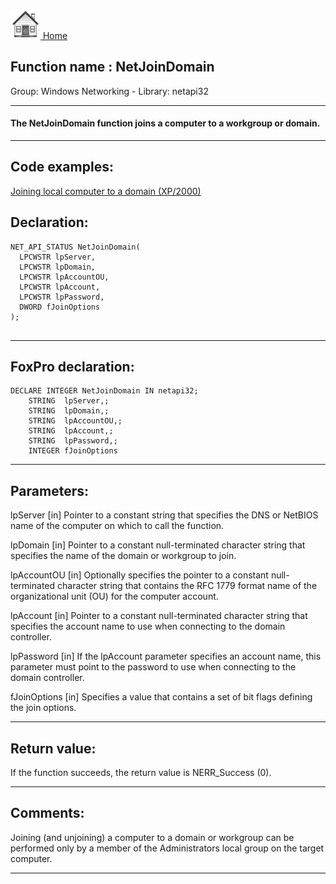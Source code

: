 [<img src="../../images/home.png"> Home ](https://github.com/VFPX/Win32API)  

## Function name : NetJoinDomain
Group: Windows Networking - Library: netapi32    
***  


#### The NetJoinDomain function joins a computer to a workgroup or domain.

***  


## Code examples:
[Joining local computer to a domain (XP/2000)](../../samples/sample_439.md)  

## Declaration:
```foxpro  
NET_API_STATUS NetJoinDomain(
  LPCWSTR lpServer,
  LPCWSTR lpDomain,
  LPCWSTR lpAccountOU,
  LPCWSTR lpAccount,
  LPCWSTR lpPassword,
  DWORD fJoinOptions
);
  
```  
***  


## FoxPro declaration:
```foxpro  
DECLARE INTEGER NetJoinDomain IN netapi32;
	STRING  lpServer,;
	STRING  lpDomain,;
	STRING  lpAccountOU,;
	STRING  lpAccount,;
	STRING  lpPassword,;
	INTEGER fJoinOptions  
```  
***  


## Parameters:
lpServer 
[in] Pointer to a constant string that specifies the DNS or NetBIOS name of the computer on which to call the function.

lpDomain 
[in] Pointer to a constant null-terminated character string that specifies the name of the domain or workgroup to join. 

lpAccountOU 
[in] Optionally specifies the pointer to a constant null-terminated character string that contains the RFC 1779 format name of the organizational unit (OU) for the computer account.

lpAccount 
[in] Pointer to a constant null-terminated character string that specifies the account name to use when connecting to the domain controller. 

lpPassword 
[in] If the lpAccount parameter specifies an account name, this parameter must point to the password to use when connecting to the domain controller.

fJoinOptions 
[in] Specifies a value that contains a set of bit flags defining the join options.  
***  


## Return value:
If the function succeeds, the return value is NERR_Success (0).  
***  


## Comments:
Joining (and unjoining) a computer to a domain or workgroup can be performed only by a member of the Administrators local group on the target computer.   
  
***  

